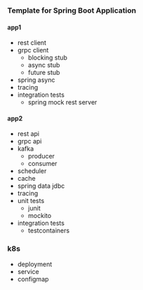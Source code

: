 ### Template for Spring Boot Application

#### app1
- rest client
- grpc client
  - blocking stub
  - async stub
  - future stub
- spring async
- tracing
- integration tests
  - spring mock rest server

#### app2
- rest api
- grpc api
- kafka
  - producer
  - consumer
- scheduler
- cache
- spring data jdbc
- tracing
- unit tests
  - junit
  - mockito
- integration tests
  - testcontainers

### k8s
- deployment
- service
- configmap
